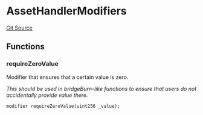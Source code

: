 # AssetHandlerModifiers
[Git Source](https://github.com/matter-labs/zksync-contracts/blob/a1506a91fd7e3b73aa6fe10caf12e32f39e26211/contracts/l1-contracts/bridge/interfaces/AssetHandlerModifiers.sol)


## Functions
### requireZeroValue

Modifier that ensures that a certain value is zero.

*This should be used in bridgeBurn-like functions to ensure that users
do not accidentally provide value there.*


```solidity
modifier requireZeroValue(uint256 _value);
```

